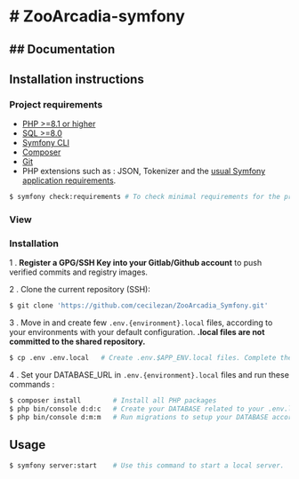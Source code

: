 # # ZooArcadia-symfony

## ## Documentation

## Installation instructions

### Project requirements

- [PHP >=8.1 or higher](http://php.net/manual/fr/install.php)
- [SQL >=8.0](https://www.mysql.com/fr/downloads/)
- [Symfony CLI](https://symfony.com/download)
- [Composer](https://getcomposer.org/download)
- [Git](https://git-scm.com/book/en/v2/Getting-Started-Installing-Git)
- PHP extensions such as : JSON, Tokenizer and the [usual Symfony application requirements](https://symfony.com/doc/current/reference/requirements.html).

```bash
$ symfony check:requirements # To check minimal requirements for the project
```

### View

### Installation

1 . **Register a GPG/SSH Key into your Gitlab/Github account** to push verified commits and registry images.

2 . Clone the current repository (SSH):

```bash
$ git clone 'https://github.com/cecilezan/ZooArcadia_Symfony.git'
```

3 . Move in and create few `.env.{environment}.local` files, according to your environments with your default configuration. **.local files are not committed to the shared repository.**

```bash
$ cp .env .env.local   # Create .env.$APP_ENV.local files. Complete them with your configuration.
```

4 . Set your DATABASE_URL in `.env.{environment}.local` files and run these commands :

```bash
$ composer install        # Install all PHP packages
$ php bin/console d:d:c   # Create your DATABASE related to your .env.local configuration
$ php bin/console d:m:m   # Run migrations to setup your DATABASE according to your entities
```

## Usage

```bash
$ symfony server:start    # Use this command to start a local server.
```
